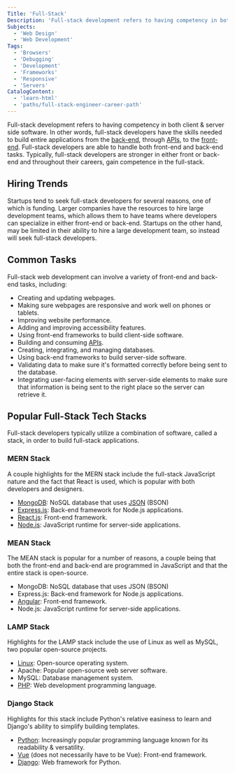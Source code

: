 ```yaml
---
Title: 'Full-Stack'
Description: 'Full-stack development refers to having competency in both client & server side software.'
Subjects:
  - 'Web Design'
  - 'Web Development'
Tags:
  - 'Browsers'
  - 'Debugging'
  - 'Development'
  - 'Frameworks'
  - 'Responsive'
  - 'Servers'
CatalogContent:
  - 'learn-html'
  - 'paths/full-stack-engineer-career-path'
---
```


Full-stack development refers to having competency in both client & server side software. In other words, full-stack developers have the skills needed to build entire applications from the [back-end](https://www.codecademy.com/resources/docs/general/back-end), through [APIs](https://www.codecademy.com/resources/docs/general/api), to the [front-end](https://www.codecademy.com/resources/docs/general/front-end). Full-stack developers are able to handle both front-end and back-end tasks. Typically, full-stack developers are stronger in either front or back-end and throughout their careers, gain competence in the full-stack.

## Hiring Trends

Startups tend to seek full-stack developers for several reasons, one of which is funding. Larger companies have the resources to hire large development teams, which allows them to have teams where developers can specialize in either front-end or back-end. Startups on the other hand, may be limited in their ability to hire a large development team, so instead will seek full-stack developers.

## Common Tasks

Full-stack web development can involve a variety of front-end and back-end tasks, including:

- Creating and updating webpages.
- Making sure webpages are responsive and work well on phones or tablets.
- Improving website performance.
- Adding and improving accessibility features.
- Using front-end frameworks to build client-side software.
- Building and consuming [APIs](https://www.codecademy.com/resources/docs/general/api).
- Creating, integrating, and managing databases.
- Using back-end frameworks to build server-side software.
- Validating data to make sure it's formatted correctly before being sent to the database.
- Integrating user-facing elements with server-side elements to make sure that information is being sent to the right place so the server can retrieve it.

## Popular Full-Stack Tech Stacks

Full-stack developers typically utilize a combination of software, called a stack, in order to build full-stack applications.

### MERN Stack

A couple highlights for the MERN stack include the full-stack JavaScript nature and the fact that React is used, which is popular with both developers and designers.

- [MongoDB](https://www.codecademy.com/learn/learn-mongodb): NoSQL database that uses [JSON](https://www.codecademy.com/resources/docs/general/json) (BSON)
- [Express.js](https://www.codecademy.com/resources/docs/general/express): Back-end framework for Node.js applications.
- [React.js](https://www.codecademy.com/learn/react-101): Front-end framework.
- [Node.js](https://www.codecademy.com/resources/docs/general/node-js): JavaScript runtime for server-side applications.

### MEAN Stack

The MEAN stack is popular for a number of reasons, a couple being that both the front-end and back-end are programmed in JavaScript and that the entire stack is open-source.

- MongoDB: NoSQL database that uses JSON (BSON)
- Express.js: Back-end framework for Node.js applications.
- [Angular](https://www.codecademy.com/resources/docs/general/angular): Front-end framework.
- Node.js: JavaScript runtime for server-side applications.

### LAMP Stack

Highlights for the LAMP stack include the use of Linux as well as MySQL, two popular open-source projects.

- [Linux](https://www.codecademy.com/resources/docs/general/linux): Open-source operating system.
- Apache: Popular open-source web server software.
- MySQL: Database management system.
- [PHP](https://www.codecademy.com/learn/learn-php): Web development programming language.

### Django Stack

Highlights for this stack include Python's relative easiness to learn and Django's ability to simplify building templates.

- [Python](https://www.codecademy.com/learn/learn-python-3): Increasingly popular programming language known for its readability & versatility.
- [Vue](https://www.codecademy.com/learn/learn-vue-js) (does not necessarily have to be Vue): Front-end framework.
- [Django](https://www.codecademy.com/learn/paths/build-python-web-apps-with-django): Web framework for Python.
